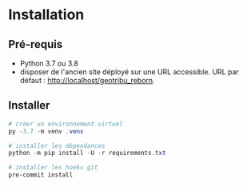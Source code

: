 # Installation

## Pré-requis

- Python 3.7 ou 3.8
- disposer de l'ancien site déployé sur une URL accessible. URL par défaut : <http://localhost/geotribu_reborn>.

## Installer

```powershell tab="Powershell"
# créer un environnement virtuel
py -3.7 -m venv .venv

# installer les dépendances
python -m pip install -U -r requirements.txt

# installer les hooks git
pre-commit install
```
